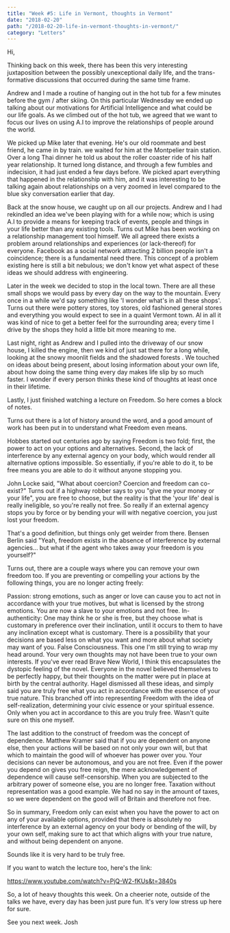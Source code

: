 ```yaml
---
title: "Week #5: Life in Vermont, thoughts in Vermont"
date: "2018-02-20"
path: "/2018-02-20-life-in-vermont-thoughts-in-vermont/"
category: "Letters"
---
```

Hi,

Thinking back on this week, there has been this very interesting juxtaposition between the possibly unexceptional daily life, and the trans-formative discussions that occurred during the same time frame. 

Andrew and I made a routine of hanging out in the hot tub for a few minutes before the gym / after skiing. On this particular Wednesday we ended up talking about our motivations for Artificial Intelligence and what could be our life goals. As we climbed out of the hot tub, we agreed that we want to focus our lives on using A.I to improve the relationships of people around the world. 

We picked up Mike later that evening. He's our old roommate and best friend, he came in by train. we waited for him at the Montpelier train station. Over a long Thai dinner he told us about the roller coaster ride of his half year relationship. It turned long distance, and through a few fumbles and indecision, it had just ended a few days before. We picked apart everything that happened in the relationship with him, and it was interesting to be talking again about relationships on a very zoomed in level compared to the blue sky conversation earlier that day.

Back at the snow house, we caught up on all our projects. Andrew and I had rekindled an idea we've been playing with for a while now; which is using A.I to provide a means for keeping track of events, people and things in your life better than any existing tools. Turns out Mike has been working on a relationship management tool himself. We all agreed there exists a problem around relationships and experiences (or lack-thereof) for everyone. Facebook as a social network attracting 2 billion people isn't a coincidence; there is a fundamental need there. This concept of a problem existing here is still a bit nebulous; we don't know yet what aspect of these ideas we should address with engineering.

Later in the week we decided to stop in the local town. There are all these small shops we would pass by every day on the way to the mountain. Every once in a while we'd say something like 'I wonder what's in all these shops'. Turns out there were pottery stores, toy stores, old fashioned general stores and everything you would expect to see in a quaint Vermont town.  Al in all it was kind of nice to get a better feel for the surrounding area; every time I drive by the shops they hold a little bit more meaning to me.

Last night, right as Andrew and I pulled into the driveway of our snow house, I killed the engine, then we kind of just sat there for a long while, looking at the snowy moonlit fields and the shadowed forests . We touched on ideas about being present, about losing information about your own life, about how doing the same thing every day makes life slip by so much faster. I wonder if every person thinks these kind of thoughts at least once in their lifetime.

 Lastly, I just finished watching a lecture on Freedom. So here comes a block of notes.

Turns out there is a lot of history around the word, and a good amount of work has been put in to understand what Freedom even means.

Hobbes started out centuries ago by saying Freedom is two fold; first, the power to act on your options and alternatives. Second, the lack of interference by any external agency on your body, which would render all alternative options impossible. So essentially, if you're able to do it, to be free means you are able to do it without anyone stopping you. 

John Locke said, "What about coercion? Coercion and freedom can co-exist?" Turns out if a highway robber says to you "give me your money or your life", you are free to choose, but the reality is that the 'your life' deal is really ineligible, so you're really not free. So really if an external agency stops you by force or by bending your will with negative coercion, you just lost your freedom. 

That's a good definition, but things only get weirder from there. Bensen Berlin said "Yeah, freedom exists in the absence of interference by external agencies... but what if the agent who takes away your freedom is you yourself?"

Turns out, there are a couple ways where you can remove your own freedom too. If you are preventing or compelling your actions by the following things, you are no longer acting freely:

Passion: strong emotions, such as anger or love can cause you to act not in accordance with your true motives, but what is licensed by the strong emotions. You are now a slave to your emotions and not free.
In-authenticity: One may think he or she is free, but they choose what is customary in preference over their inclination, until it occurs to them to have any inclination except what is customary. There is a possibility that your decisions are based less on what you want and more about what society may want of you.
False Consciousness. This one I'm still trying to wrap my head around. Your very own thoughts may not have been true to your own interests. If you've ever read Brave New World, I think this encapsulates the dystopic feeling of the novel. Everyone in the novel believed themselves to be perfectly happy, but their thoughts on the matter were put in place at birth by the central authority.
Hagel dismissed all these ideas, and simply said you are truly free what you act in accordance with the essence of your true nature. This branched off into representing Freedom with the idea of self-realization, determining your civic essence or your spiritual essence. Only when you act in accordance to this are you truly free. Wasn't quite sure on this one myself.

The last addition to the construct of freedom was the concept of dependence. Matthew Kramer said that if you are dependent on anyone else, then your actions will be based on not only your own will, but that which to maintain the good will of whoever has power over you. Your decisions can never be autonomous, and you are not free. Even if the power you depend on gives you free reign, the mere acknowledgement of dependence will cause self-censorship. When you are subjected to the arbitrary power of someone else, you are no longer free. Taxation without representation was a good example. We had no say in the amount of taxes, so we were dependent on the good will of Britain and therefore not free. 

So in summary, Freedom only can exist when you have the power to act on any of your available options, provided that there is absolutely no interference by an external agency on your body or bending of the will, by your own self, making sure to act that which aligns with your true nature, and without being dependent on anyone. 

Sounds like it is very hard to be truly free. 

If you want to watch the lecture too, here's the link:

https://www.youtube.com/watch?v=PjQ-W2-fKUs&t=3840s

So, a lot of heavy thoughts this week. On a cheerier note, outside of the talks we have, every day has been just pure fun. It's very low stress up here for sure.

See you next week.
Josh